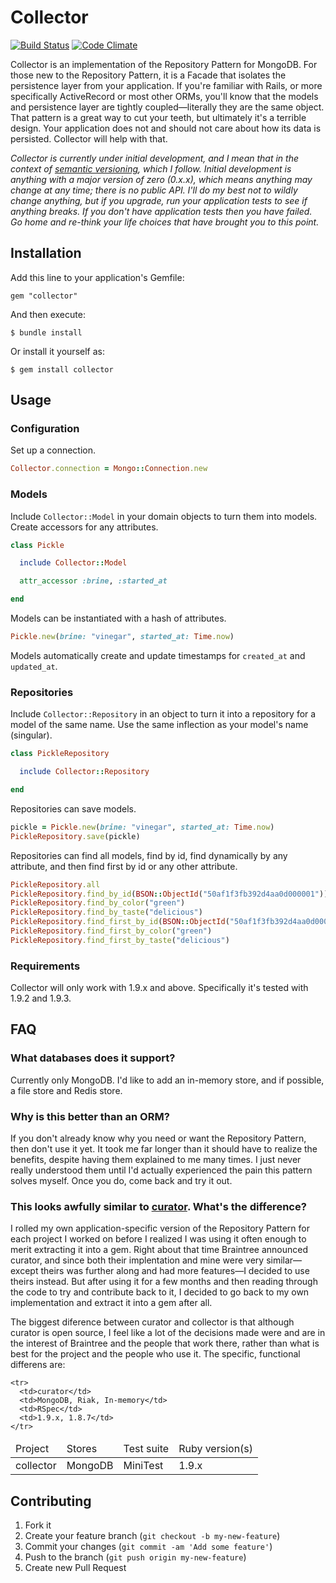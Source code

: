 # Collector

[![Build Status](https://travis-ci.org/brandonweiss/collector.png)](https://travis-ci.org/brandonweiss/collector)
[![Code Climate](https://codeclimate.com/badge.png)](https://codeclimate.com/github/brandonweiss/collector)

Collector is an implementation of the Repository Pattern for MongoDB. For those new to the Repository Pattern, it is a Facade that isolates the persistence layer from your application. If you're familiar with Rails, or more specifically ActiveRecord or most other ORMs, you'll know that the models and persistence layer are tightly coupled—literally they are the same object. That pattern is a great way to cut your teeth, but ultimately it's a terrible design. Your application does not and should not care about how its data is persisted. Collector will help with that.

_Collector is currently under initial development, and I mean that in the context of [semantic versioning](http://semver.org), which I follow. Initial development is anything with a major version of zero (0.x.x), which means anything may change at any time; there is no public API. I'll do my best not to wildly change anything, but if you upgrade, run your application tests to see if anything breaks. If you don't have application tests then you have failed. Go home and re-think your life choices that have brought you to this point._

## Installation

Add this line to your application's Gemfile:

    gem "collector"

And then execute:

    $ bundle install

Or install it yourself as:

    $ gem install collector

## Usage

### Configuration

Set up a connection.

```ruby
Collector.connection = Mongo::Connection.new
```

### Models

Include `Collector::Model` in your domain objects to turn them into models. Create accessors for any attributes.

```ruby
class Pickle

  include Collector::Model

  attr_accessor :brine, :started_at

end
```

Models can be instantiated with a hash of attributes.

```ruby
Pickle.new(brine: "vinegar", started_at: Time.now)
```

Models automatically create and update timestamps for `created_at` and `updated_at`.

### Repositories

Include `Collector::Repository` in an object to turn it into a repository for a model of the same name. Use the same inflection as your model's name (singular).

```ruby
class PickleRepository

  include Collector::Repository

end
```

Repositories can save models.

```ruby
pickle = Pickle.new(brine: "vinegar", started_at: Time.now)
PickleRepository.save(pickle)
```

Repositories can find all models, find by id, find dynamically by any attribute, and then find first by id or any other attribute.

```ruby
PickleRepository.all
PickleRepository.find_by_id(BSON::ObjectId("50af1f3fb392d4aa0d000001"))
PickleRepository.find_by_color("green")
PickleRepository.find_by_taste("delicious")
PickleRepository.find_first_by_id(BSON::ObjectId("50af1f3fb392d4aa0d000001"))
PickleRepository.find_first_by_color("green")
PickleRepository.find_first_by_taste("delicious")
```

### Requirements

Collector will only work with 1.9.x and above. Specifically it's tested with 1.9.2 and 1.9.3.

## FAQ

### What databases does it support?

Currently only MongoDB. I'd like to add an in-memory store, and if possible, a file store and Redis store.

### Why is this better than an ORM?

If you don't already know why you need or want the Repository Pattern, then don't use it yet. It took me far longer than it should have to realize the benefits, despite having them explained to me many times. I just never really understood them until I'd actually experienced the pain this pattern solves myself. Once you do, come back and try it out.

### This looks awfully similar to [curator](http://github.com/braintreee/curator). What's the difference?

I rolled my own application-specific version of the Repository Pattern for each project I worked on before I realized I was using it often enough to merit extracting it into a gem. Right about that time Braintree announced curator, and since both their implentation and mine were very similar—except theirs was further along and had more features—I decided to use theirs instead. But after using it for a few months and then reading through the code to try and contribute back to it, I decided to go back to my own implementation and extract it into a gem after all.

The biggest diference between curator and collector is that although curator is open source, I feel like a lot of the decisions made were and are in the interest of Braintree and the people that work there, rather than what is best for the project and the people who use it. The specific, functional differens are:

<table>
  <thead>
    <tr>
      <td>Project</td>
      <td>Stores</td>
      <td>Test suite</td>
      <td>Ruby version(s)</td>
    </tr>
  </thead>

  <tbody>
    <tr>
      <td>collector</td>
      <td>MongoDB</td>
      <td>MiniTest</td>
      <td>1.9.x</td>
    </tr>

    <tr>
      <td>curator</td>
      <td>MongoDB, Riak, In-memory</td>
      <td>RSpec</td>
      <td>1.9.x, 1.8.7</td>
    </tr>
  </tbody>
</table>

## Contributing

1. Fork it
2. Create your feature branch (`git checkout -b my-new-feature`)
3. Commit your changes (`git commit -am 'Add some feature'`)
4. Push to the branch (`git push origin my-new-feature`)
5. Create new Pull Request
